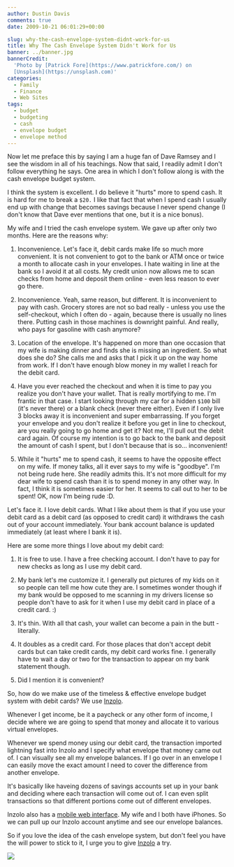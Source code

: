 ```yaml
---
author: Dustin Davis
comments: true
date: 2009-10-21 06:01:29+00:00

slug: why-the-cash-envelope-system-didnt-work-for-us
title: Why The Cash Envelope System Didn't Work for Us
banner: ../banner.jpg
bannerCredit:
  'Photo by [Patrick Fore](https://www.patrickfore.com/) on
  [Unsplash](https://unsplash.com)'
categories:
  - Family
  - Finance
  - Web Sites
tags:
  - budget
  - budgeting
  - cash
  - envelope budget
  - envelope method
---
```


Now let me preface this by saying I am a huge fan of Dave Ramsey and I see the
wisdom in all of his teachings. Now that said, I readily admit I don't follow
everything he says. One area in which I don't follow along is with the cash
envelope budget system.

I think the system is excellent. I do believe it "hurts" more to spend cash. It
is hard for me to break a `$20.` I like that fact that when I spend cash I
usually end up with change that becomes savings because I never spend change (I
don't know that Dave ever mentions that one, but it is a nice bonus).

My wife and I tried the cash envelope system. We gave up after only two months.
Here are the reasons why:

1. Inconvenience. Let's face it, debit cards make life so much more convenient.
   It is not convenient to got to the bank or ATM once or twice a month to
   allocate cash in your envelopes. I hate waiting in line at the bank so I
   avoid it at all costs. My credit union now allows me to scan checks from home
   and deposit them online - even less reason to ever go there.

2. Inconvenience. Yeah, same reason, but different. It is inconvenient to pay
   with cash. Grocery stores are not so bad really - unless you use the
   self-checkout, which I often do - again, because there is usually no lines
   there. Putting cash in those machines is downright painful. And really, who
   pays for gasoline with cash anymore?

3. Location of the envelope. It's happened on more than one occasion that my
   wife is making dinner and finds she is missing an ingredient. So what does
   she do? She calls me and asks that I pick it up on the way home from work. If
   I don't have enough blow money in my wallet I reach for the debit card.

4. Have you ever reached the checkout and when it is time to pay you realize you
   don't have your wallet. That is really mortifying to me. I'm frantic in that
   case. I start looking through my car for a hidden `$100` bill (it's never
   there) or a blank check (never there either). Even if I only live 3 blocks
   away it is inconvenient and super embarrassing. If you forget your envelope
   and you don't realize it before you get in line to checkout, are you really
   going to go home and get it? Not me, I'll pull out the debit card again. Of
   course my intention is to go back to the bank and deposit the amount of cash
   I spent, but I don't because that is so... inconvenient!

5. While it "hurts" me to spend cash, it seems to have the opposite effect on my
   wife. If money talks, all it ever says to my wife is "goodbye". I'm not being
   rude here. She readily admits this. It's not more difficult for my dear wife
   to spend cash than it is to spend money in any other way. In fact, I think it
   is sometimes easier for her. It seems to call out to her to be spent! OK, now
   I'm being rude :D.

Let's face it. I love debit cards. What I like about them is that if you use
your debit card as a debit card (as opposed to credit card) it withdraws the
cash out of your account immediately. Your bank account balance is updated
immediately (at least where I bank it is).

Here are some more things I love about my debit card:

1. It is free to use. I have a free checking account. I don't have to pay for
   new checks as long as I use my debit card.

2. My bank let's me customize it. I generally put pictures of my kids on it so
   people can tell me how cute they are. I sometimes wonder though if my bank
   would be opposed to me scanning in my drivers license so people don't have to
   ask for it when I use my debit card in place of a credit card. :)

3. It's thin. With all that cash, your wallet can become a pain in the butt -
   literally.

4. It doubles as a credit card. For those places that don't accept debit cards
   but can take credit cards, my debit card works fine. I generally have to wait
   a day or two for the transaction to appear on my bank statement though.

5. Did I mention it is convenient?

So, how do we make use of the timeless & effective envelope budget system with
debit cards? We use [Inzolo](http://inzolo.com).

Whenever I get income, be it a paycheck or any other form of income, I decide
where we are going to spend that money and allocate it to various virtual
envelopes.

Whenever we spend money using our debit card, the transaction imported lightning
fast into Inzolo and I specify what envelope that money came out of. I can
visually see all my envelope balances. If I go over in an envelope I can easily
move the exact amount I need to cover the difference from another envelope.

It's basically like haveing dozens of savings accounts set up in your bank and
deciding where each transaction will come out of. I can even split transactions
so that different portions come out of different envelopes.

Inzolo also has a [mobile web interface](https://m.inzolo.com). My wife and I
both have iPhones. So we can pull up our Inzolo account anytime and see our
envelope balances.

So if you love the idea of the cash envelope system, but don't feel you have the
will power to stick to it, I urge you to give [Inzolo](http://inzolo.com) a try.

![](http://img.zemanta.com/pixy.gif?x-id=4f4d8e1d-65b8-8cf5-b2f5-9b7ba684f889)
